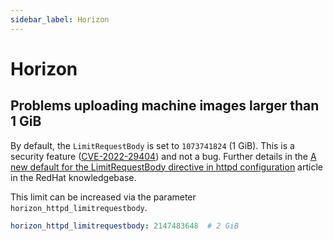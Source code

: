 ```yaml
---
sidebar_label: Horizon
---
```


# Horizon

## Problems uploading machine images larger than 1 GiB

By default, the `LimitRequestBody` is set to `1073741824` (1 GiB).
This is a security feature ([CVE-2022-29404](https://access.redhat.com/security/cve/CVE-2022-29404))
and not a bug. Further details in the
[A new default for the LimitRequestBody directive in httpd configuration](https://access.redhat.com/articles/6975397)
article in the RedHat knowledgebase.

This limit can be increased via the parameter `horizon_httpd_limitrequestbody`.

```yaml title="environments/kolla/configuration.yml"
horizon_httpd_limitrequestbody: 2147483648  # 2 GiB
```
